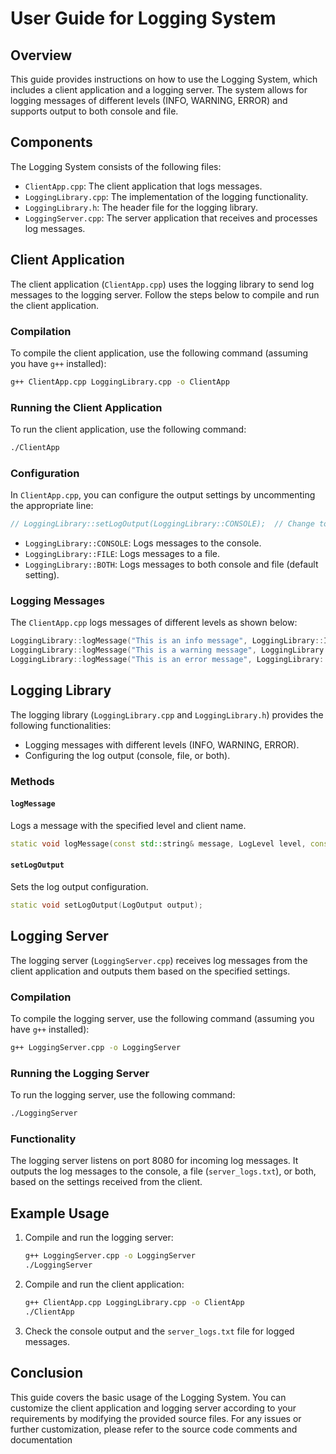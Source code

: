 ﻿
# User Guide for Logging System

## Overview

This guide provides instructions on how to use the Logging System, which includes a client application and a logging server. The system allows for logging messages of different levels (INFO, WARNING, ERROR) and supports output to both console and file.

## Components

The Logging System consists of the following files:

- `ClientApp.cpp`: The client application that logs messages.
- `LoggingLibrary.cpp`: The implementation of the logging functionality.
- `LoggingLibrary.h`: The header file for the logging library.
- `LoggingServer.cpp`: The server application that receives and processes log messages.

## Client Application

The client application (`ClientApp.cpp`) uses the logging library to send log messages to the logging server. Follow the steps below to compile and run the client application.

### Compilation

To compile the client application, use the following command (assuming you have `g++` installed):

```sh
g++ ClientApp.cpp LoggingLibrary.cpp -o ClientApp
```

### Running the Client Application

To run the client application, use the following command:

```sh
./ClientApp
```

### Configuration

In `ClientApp.cpp`, you can configure the output settings by uncommenting the appropriate line:

```cpp
// LoggingLibrary::setLogOutput(LoggingLibrary::CONSOLE);  // Change to LoggingLibrary::CONSOLE or LoggingLibrary::FILE as needed
```

- `LoggingLibrary::CONSOLE`: Logs messages to the console.
- `LoggingLibrary::FILE`: Logs messages to a file.
- `LoggingLibrary::BOTH`: Logs messages to both console and file (default setting).

### Logging Messages

The `ClientApp.cpp` logs messages of different levels as shown below:

```cpp
LoggingLibrary::logMessage("This is an info message", LoggingLibrary::INFO_LOG, client);
LoggingLibrary::logMessage("This is a warning message", LoggingLibrary::WARNING_LOG, client);
LoggingLibrary::logMessage("This is an error message", LoggingLibrary::ERROR_LOG, client);
```

## Logging Library

The logging library (`LoggingLibrary.cpp` and `LoggingLibrary.h`) provides the following functionalities:

- Logging messages with different levels (INFO, WARNING, ERROR).
- Configuring the log output (console, file, or both).

### Methods

#### `logMessage`

Logs a message with the specified level and client name.

```cpp
static void logMessage(const std::string& message, LogLevel level, const std::string& client_name = "unknown");
```

#### `setLogOutput`

Sets the log output configuration.

```cpp
static void setLogOutput(LogOutput output);
```

## Logging Server

The logging server (`LoggingServer.cpp`) receives log messages from the client application and outputs them based on the specified settings.

### Compilation

To compile the logging server, use the following command (assuming you have `g++` installed):

```sh
g++ LoggingServer.cpp -o LoggingServer
```

### Running the Logging Server

To run the logging server, use the following command:

```sh
./LoggingServer
```

### Functionality

The logging server listens on port 8080 for incoming log messages. It outputs the log messages to the console, a file (`server_logs.txt`), or both, based on the settings received from the client.

## Example Usage

1. Compile and run the logging server:

    ```sh
    g++ LoggingServer.cpp -o LoggingServer
    ./LoggingServer
    ```

2. Compile and run the client application:

    ```sh
    g++ ClientApp.cpp LoggingLibrary.cpp -o ClientApp
    ./ClientApp
    ```

3. Check the console output and the `server_logs.txt` file for logged messages.

## Conclusion

This guide covers the basic usage of the Logging System. You can customize the client application and logging server according to your requirements by modifying the provided source files. For any issues or further customization, please refer to the source code comments and documentation
